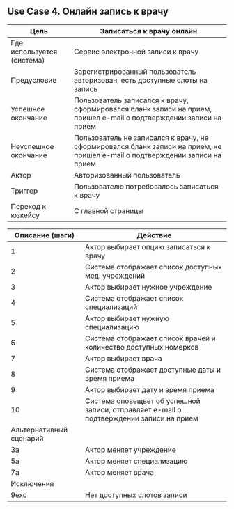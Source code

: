 
## Use Case 4. Онлайн запись к врачу
|Цель|Записаться к врачу онлайн|
| ------ | ------ |
|Где используется (система)	|Сервис электронной записи к врачу|
|Предусловие|	Зарегистрированный пользователь авторизован, есть доступные слоты на запись|
|Успешное окончание|Пользователь записался к врачу, сформировался бланк записи на прием, пришел e-mail о подтверждении записи на прием|
|Неуспешное окончание|Пользователь не записался к врачу, не сформировался бланк записи на прием, не пришел e-mail о подтверждении записи на прием|
|Актор|	Авторизованный пользователь|
|Триггер|Пользователю потребовалось записаться к врачу|
|Переход к юзкейсу|С главной страницы|

|Описание (шаги)|	Действие|
| ------ | ------ |
|1|	Актор выбирает опцию записаться к врачу|
|2|	Система отображает список доступных мед. учреждений|
|3|	Актор выбирает нужное учреждение|
|4|	Система отображает список специализаций|
|5|	Актор выбирает нужную специализацию|
|6|	Система отображает список врачей и количество доступных номерков|
|7|	Актор выбирает врача|
|8|	Система отображает доступные даты и время приема|
|9|	Актор выбирает дату и время приема|
|10| Система оповещвет об успешной записи, отправляет e-mail о подтверждении записи на прием|
|Альтернативный сценарий	|
|3a	|Актор меняет учреждение|
|5a	|Актор меняет специализацию|
|7a	|Актор меняет врача|
|Исключения	|
|9exc| Нет доступных слотов записи |
